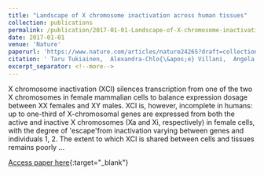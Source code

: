 ```yaml
---
title: "Landscape of X chromosome inactivation across human tissues"
collection: publications
permalink: /publication/2017-01-01-Landscape-of-X-chromosome-inactivation-across-human-tissues
date: 2017-01-01
venue: 'Nature'
paperurl: 'https://www.nature.com/articles/nature24265?draft=collection'
citation: ' Taru Tukiainen,  Alexandra-Chlo{\&apos;e} Villani,  Angela Yen,  Manuel Rivas,  Jamie Marshall,  Rahul Satija,  Matt Aguirre,  Laura Gauthier,  Mark Fleharty,  Andrew Kirby et al.&quot;Landscape of X chromosome inactivation across human tissues.&quot; Nature, 2017.'
excerpt_separator: <!--more-->
---
```

<!--more-->
X chromosome inactivation (XCI) silences transcription from one of the two X chromosomes in female mammalian cells to balance expression dosage between XX females and XY males. XCI is, however, incomplete in humans: up to one-third of X-chromosomal genes are expressed from both the active and inactive X chromosomes (Xa and Xi, respectively) in female cells, with the degree of &apos;escape&apos;from inactivation varying between genes and individuals 1, 2. The extent to which XCI is shared between cells and tissues remains poorly …

[Access paper here](https://www.nature.com/articles/nature24265?draft=collection){:target="_blank"}
